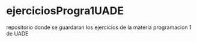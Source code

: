 # ejerciciosProgra1UADE
<p>repositorio donde se guardaran los ejercicios de la materia programacion 1 de UADE<p>

